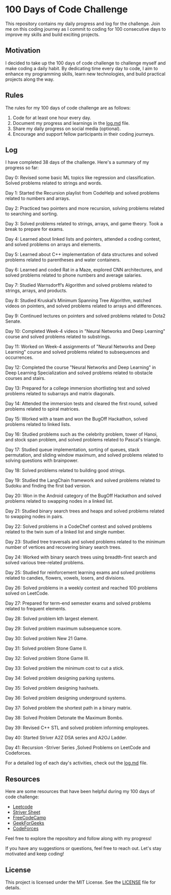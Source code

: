 # 100 Days of Code Challenge

This repository contains my daily progress and log for the challenge. Join me on this coding journey as I commit to coding for 100 consecutive days to improve my skills and build exciting projects.

## Motivation

I decided to take up the 100 days of code challenge to challenge myself and make coding a daily habit. By dedicating time every day to code, I aim to enhance my programming skills, learn new technologies, and build practical projects along the way.

## Rules

The rules for my 100 days of code challenge are as follows:

1. Code for at least one hour every day.
2. Document my progress and learnings in the [log.md](log.md) file.
3. Share my daily progress on social media (optional).
4. Encourage and support fellow participants in their coding journeys.

## Log

I have completed 38 days of the challenge. Here's a summary of my progress so far:

Day 0: Revised some basic ML topics like regression and classification. Solved problems related to strings and words.

Day 1: Started the Recursion playlist from CodeHelp and solved problems related to numbers and arrays.

Day 2: Practiced two pointers and more recursion, solving problems related to searching and sorting.

Day 3: Solved problems related to strings, arrays, and game theory. Took a break to prepare for exams.

Day 4: Learned about linked lists and pointers, attended a coding contest, and solved problems on arrays and elements.

Day 5: Learned about C++ implementation of data structures and solved problems related to parentheses and water containers.

Day 6: Learned and coded Rat in a Maze, explored CNN architectures, and solved problems related to phone numbers and average salaries.

Day 7: Studied Warnsdorff’s Algorithm and solved problems related to strings, arrays, and products.

Day 8: Studied Kruskal’s Minimum Spanning Tree Algorithm, watched videos on pointers, and solved problems related to arrays and differences.

Day 9: Continued lectures on pointers and solved problems related to Dota2 Senate.

Day 10: Completed Week-4 videos in "Neural Networks and Deep Learning" course and solved problems related to substrings.

Day 11: Worked on Week-4 assignments of "Neural Networks and Deep Learning" course and solved problems related to subsequences and occurrences.

Day 12: Completed the course "Neural Networks and Deep Learning" in Deep Learning Specialization and solved problems related to obstacle courses and stairs.

Day 13: Prepared for a college immersion shortlisting test and solved problems related to subarrays and matrix diagonals.

Day 14: Attended the immersion tests and cleared the first round, solved problems related to spiral matrices.

Day 15: Worked with a team and won the BugOff Hackathon, solved problems related to linked lists.

Day 16: Studied problems such as the celebrity problem, tower of Hanoi, and stock span problem, and solved problems related to Pascal's triangle.

Day 17: Studied queue implementation, sorting of queues, stack permutation, and sliding window maximum, and solved problems related to solving questions with brainpower.

Day 18: Solved problems related to building good strings.

Day 19: Studied the LangChain framework and solved problems related to Sudoku and finding the first bad version.

Day 20: Won in the Android category of the BugOff Hackathon and solved problems related to swapping nodes in a linked list.

Day 21: Studied binary search trees and heaps and solved problems related to swapping nodes in pairs.

Day 22: Solved problems in a CodeChef contest and solved problems related to the twin sum of a linked list and single number.

Day 23: Studied tree traversals and solved problems related to the minimum number of vertices and recovering binary search trees.

Day 24: Worked with binary search trees using breadth-first search and solved various tree-related problems.

Day 25: Studied for reinforcement learning exams and solved problems related to candies, flowers, vowels, losers, and divisions.

Day 26: Solved problems in a weekly contest and reached 100 problems solved on LeetCode.

Day 27: Prepared for term-end semester exams and solved problems related to frequent elements.

Day 28: Solved problem kth largest element.

Day 29: Solved problem maximum subsequence score.

Day 30: Solved problem New 21 Game.

Day 31: Solved problem Stone Game II.

Day 32: Solved problem Stone Game III.

Day 33: Solved problem the minimum cost to cut a stick.

Day 34: Solved problem designing parking systems.

Day 35: Solved problem designing hashsets.

Day 36: Solved problem designing underground systems.

Day 37: Solved problem the shortest path in a binary matrix.

Day 38: Solved Problem Detonate the Maximum Bombs.

Day 39: Revised C++ STL and solved problem informing employees.

Day 40: Started Striver A2Z DSA series and A2OJ Ladder.

Day 41: Recursion -Striver Series ,Solved Problems on LeetCode and Codeforces. 

For a detailed log of each day's activities, check out the [log.md](log.md) file.

## Resources

Here are some resources that have been helpful during my 100 days of code challenge:

- [Leetcode](https://leetcode.com/problemset/all/)
- [Striver Sheet](https://takeuforward.org/strivers-a2z-dsa-course/strivers-a2z-dsa-course-sheet-2/)
- [FreeCodeCamp](https://www.youtube.com/@freecodecamp)
- [GeekForGeeks](https://www.geeksforgeeks.org/fundamentals-of-algorithms)
- [CodeForces](https://codeforces.com/problemset)

Feel free to explore the repository and follow along with my progress!

If you have any suggestions or questions, feel free to reach out. Let's stay motivated and keep coding!

## License

This project is licensed under the MIT License. See the [LICENSE](LICENSE) file for details.
